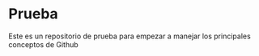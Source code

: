 # Prueba
Este es un repositorio de prueba para empezar a manejar los principales conceptos de Github
